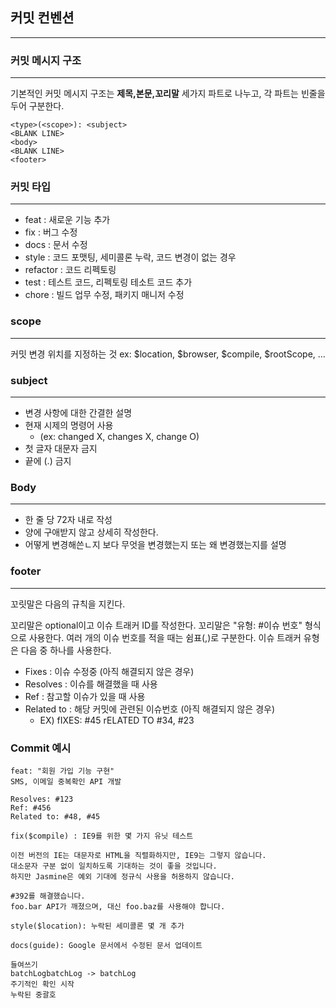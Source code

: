 ## 커밋 컨벤션
***
### 커밋 메시지 구조
***
기본적인 커밋 메시지 구조는 **제목,본문,꼬리말** 세가지 파트로 나누고, 각 파트는 빈줄을 두어 구분한다.
```
<type>(<scope>): <subject>
<BLANK LINE>
<body>
<BLANK LINE>
<footer>
```

### 커밋 타입
***
* feat : 새로운 기능 추가
* fix : 버그 수정
* docs : 문서 수정
* style : 코드 포맷팅, 세미콜론 누락, 코드 변경이 없는 경우
* refactor : 코드 리펙토링
* test : 테스트 코드, 리펙토링 테소트 코드 추가
* chore : 빌드 업무 수정, 패키지 매니저 수정


### scope
***
커밋 변경 위치를 지정하는 것 ex: $location, $browser, $compile, $rootScope, ...

### subject
***
* 변경 사항에 대한 간결한 설명
* 현재 시제의 명령어 사용
  - (ex: changed X, changes X, change O)
* 첫 글자 대문자 금지
* 끝에 (.) 금지

### Body
***
* 한 줄 당 72자 내로 작성
* 양에 구애받지 않고 상세히 작성한다.
* 어떻게 변경해쓴ㄴ지 보다 무엇을 변경했는지 또는 왜 변경했는지를 설명

### footer
***
꼬릿말은 다음의 규칙을 지킨다.

꼬리말은 optional이고 이슈 트래커 ID를 작성한다. 꼬리말은 "유형: #이슈 번호" 형식으로 사용한다. 여러 개의 이슈 번호를 적을 때는
쉼표(,)로 구분한다. 이슈 트래커 유형은 다음 중 하나를 사용한다.

* Fixes : 이슈 수정중 (아직 해결되지 않은 경우)
* Resolves : 이슈를 해결했을 때 사용
* Ref : 참고할 이슈가 있을 때 사용
* Related to : 해당 커밋에 관련된 이슈번호 (아직 해결되지 않은 경우)
    - EX) fIXES: #45 rELATED TO #34, #23

### Commit 예시
```
feat: "회원 가입 기능 구현"
SMS, 이메일 중복확인 API 개발

Resolves: #123
Ref: #456
Related to: #48, #45
```
```
fix($compile) : IE9를 위한 몇 가지 유닛 테스트

이전 버전의 IE는 대문자로 HTML을 직렬화하지만, IE9는 그렇지 않습니다.
대소문자 구분 없이 일치하도록 기대하는 것이 좋을 것입니다.
하지만 Jasmine은 예외 기대에 정규식 사용을 허용하지 않습니다.

#392를 해결했습니다.
foo.bar API가 깨졌으며, 대신 foo.baz를 사용해야 합니다.
```
`style($location): 누락된 세미콜론 몇 개 추가`
```
docs(guide): Google 문서에서 수정된 문서 업데이트

들여쓰기
batchLogbatchLog -> batchLog
주기적인 확인 시작
누락된 중괄호
```




































